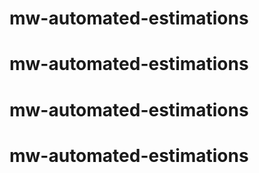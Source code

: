 # mw-automated-estimations
# mw-automated-estimations
# mw-automated-estimations
# mw-automated-estimations
